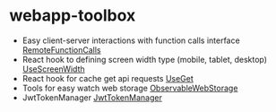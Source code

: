 # webapp-toolbox

- Easy client-server interactions with function calls interface [RemoteFunctionCalls](docs/RemoteFunctionCalls.md)
- React hook to defining screen width type (mobile, tablet, desktop) [UseScreenWidth](docs/UseScreenWidth.md)
- React hook for cache get api requests [UseGet](docs/UseGet.md)
- Tools for easy watch web storage [ObservableWebStorage](docs/ObservableWebStorage.md)
- JwtTokenManager [JwtTokenManager](docs/JwtTokenManager.md)
